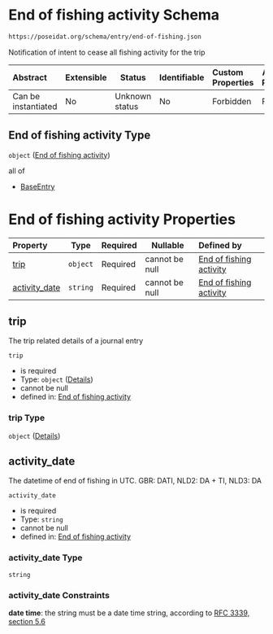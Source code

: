 # End of fishing activity Schema

```txt
https://poseidat.org/schema/entry/end-of-fishing.json
```

Notification of intent to cease all fishing activity for the trip


| Abstract            | Extensible | Status         | Identifiable | Custom Properties | Additional Properties | Access Restrictions | Defined In                                                                      |
| :------------------ | ---------- | -------------- | ------------ | :---------------- | --------------------- | ------------------- | ------------------------------------------------------------------------------- |
| Can be instantiated | No         | Unknown status | No           | Forbidden         | Forbidden             | none                | [end-of-fishing.json](schemas/entry/end-of-fishing.json "open original schema") |

## End of fishing activity Type

`object` ([End of fishing activity](end-of-fishing.md))

all of

-   [BaseEntry](arrival-allof-baseentry.md "check type definition")

# End of fishing activity Properties

| Property                        | Type     | Required | Nullable       | Defined by                                                                                                                                                   |
| :------------------------------ | -------- | -------- | -------------- | :----------------------------------------------------------------------------------------------------------------------------------------------------------- |
| [trip](#trip)                   | `object` | Required | cannot be null | [End of fishing activity](arrival-properties-trip.md "https&#x3A;//poseidat.org/schema/core/trip-entry.json#/properties/trip")                               |
| [activity_date](#activity_date) | `string` | Required | cannot be null | [End of fishing activity](end-of-fishing-properties-activity_date.md "https&#x3A;//poseidat.org/schema/entry/end-of-fishing.json#/properties/activity_date") |

## trip

The trip related details of a journal entry


`trip`

-   is required
-   Type: `object` ([Details](arrival-properties-trip.md))
-   cannot be null
-   defined in: [End of fishing activity](arrival-properties-trip.md "https&#x3A;//poseidat.org/schema/core/trip-entry.json#/properties/trip")

### trip Type

`object` ([Details](arrival-properties-trip.md))

## activity_date

The datetime of end of fishing in UTC. GBR: DATI, NLD2: DA + TI, NLD3: DA


`activity_date`

-   is required
-   Type: `string`
-   cannot be null
-   defined in: [End of fishing activity](end-of-fishing-properties-activity_date.md "https&#x3A;//poseidat.org/schema/entry/end-of-fishing.json#/properties/activity_date")

### activity_date Type

`string`

### activity_date Constraints

**date time**: the string must be a date time string, according to [RFC 3339, section 5.6](https://tools.ietf.org/html/rfc3339 "check the specification")
